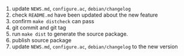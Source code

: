 1. update `NEWS.md`, `configure.ac`, `debian/changelog`
2. check `README.md` have been updated about the new feature
3. confirm `make distcheck` can pass
4. git commit and git tag
5. run `make dist` to generate the source package.
6. publish source package
7. update `NEWS.md`, `configure.ac`, `debian/changelog` to the new version
